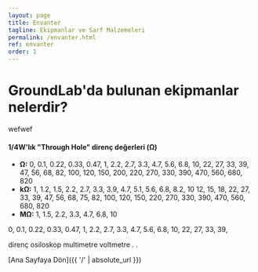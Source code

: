 ```yaml
---
layout: page
title: Envanter
tagline: Ekipmanlar ve Sarf Malzemeleri
permalink: /envanter.html
ref: envanter
order: 1
---
```

<h1>GroundLab'da bulunan ekipmanlar nelerdir?</h1>
wefwef

<h4>1/4W'lık "Through Hole" direnç değerleri (Ω)</h4>
<ul>
  <li><b>Ω:</b> 0, 0.1, 0.22, 0.33, 0.47, 1, 2.2, 2.7, 3.3, 4.7, 5.6, 6.8, 10, 22, 27, 33, 39, 47, 56, 68, 82, 100, 120, 150, 200, 220, 270, 330, 390, 470, 560, 680, 820 </li>
  <li><b>kΩ:</b> 1, 1.2, 1.5, 2.2, 2.7, 3.3, 3.9, 4.7, 5.1, 5.6, 6.8, 8.2, 10 12, 15, 18, 22, 27, 33, 39, 47, 56, 68, 75, 82, 100, 120, 150, 220, 270, 330, 390, 470, 560, 680, 820 </li>
  <li><b>MΩ:</b> 1, 1.5, 2.2, 3.3, 4.7, 6.8, 10 </li>
</ul>
0, 0.1, 0.22, 0.33, 0.47, 1, 2.2, 2.7, 3.3, 4.7, 5.6, 6.8, 10, 22, 27, 33, 39,


direnç
osiloskop
multimetre
voltmetre
.
.


[Ana Sayfaya Dön]({{ '/' | absolute_url }})
